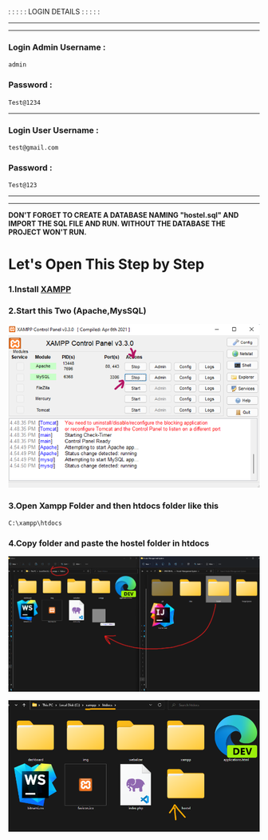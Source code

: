: : : : : LOGIN DETAILS : : : : : 
*************************
*********************
### Login Admin Username : 
```
admin
```
### Password :  
```
Test@1234
```

*****************

### Login User  Username :
```
test@gmail.com
```

### Password :
```
Test@123
```
****************************
*****************************



**DON'T FORGET TO CREATE A DATABASE NAMING "hostel.sql" AND IMPORT THE SQL FILE AND RUN.
WITHOUT THE DATABASE THE PROJECT WON'T RUN.**

# Let's Open This Step by Step 

### 1.Install [XAMPP](https://www.apachefriends.org/index.html)
### 2.Start this Two (Apache,MysSQL)

<p align="center">
        <img src="https://github.com/Subham-Maity/Hostel-Management-System/blob/master/Image%20Ignore/subham1.png?raw=true"/>
        </p>

### 3.Open Xampp Folder and then htdocs folder like this
```
C:\xampp\htdocs
```
### 4.Copy folder and paste the hostel folder in htdocs


<p align="center">
        <img src="https://github.com/Subham-Maity/Hostel-Management-System/blob/master/Image%20Ignore/subham2.png?raw=true"/>
        </p>

<p align="center">
        <img src="https://github.com/Subham-Maity/Hostel-Management-System/blob/master/Image%20Ignore/subham3.png?raw=true"/>
        </p>